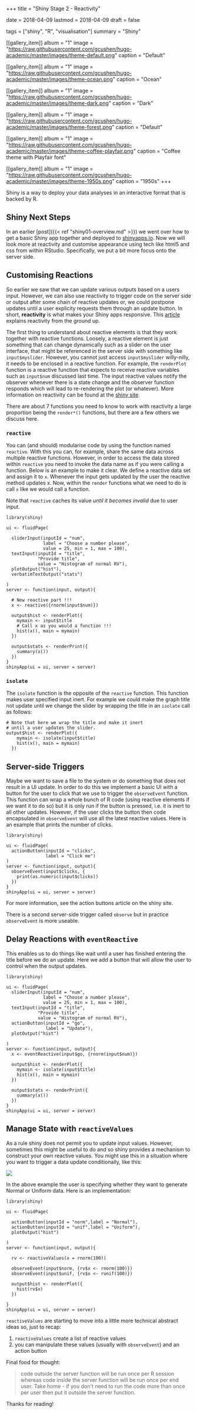 +++
title = "Shiny Stage 2 - Reactivity"

date = 2018-04-09
lastmod = 2018-04-09
draft = false


tags = ["shiny", "R", "visualisation"]
summary = "Shiny"


[[gallery_item]]
album = "1"
image = "https://raw.githubusercontent.com/gcushen/hugo-academic/master/images/theme-default.png"
caption = "Default"

[[gallery_item]]
album = "1"
image = "https://raw.githubusercontent.com/gcushen/hugo-academic/master/images/theme-ocean.png"
caption = "Ocean"

[[gallery_item]]
album = "1"
image = "https://raw.githubusercontent.com/gcushen/hugo-academic/master/images/theme-dark.png"
caption = "Dark"

[[gallery_item]]
album = "1"
image = "https://raw.githubusercontent.com/gcushen/hugo-academic/master/images/theme-forest.png"
caption = "Default"

[[gallery_item]]
album = "1"
image = "https://raw.githubusercontent.com/gcushen/hugo-academic/master/images/theme-coffee-playfair.png"
caption = "Coffee theme with Playfair font"

[[gallery_item]]
album = "1"
image = "https://raw.githubusercontent.com/gcushen/hugo-academic/master/images/theme-1950s.png"
caption = "1950s"
+++



Shiny is a way to deploy your data analyses in an interactive format that is backed by R.


<!-- {{.TableOfContents}} -->

## Shiny Next Steps

In an earlier [post]({{< ref "shiny01-overview.md" >}}) we went over how to get a basic Shiny app together and deployed to [shinyapps.io](http://www.shinyapps.io/). Now we will look more at reactivity and customise appearance using tech like html5 and css from within RStudio. Specifically, we put a bit more focus onto the server side.

## Customising Reactions

So earlier we saw that we can update various outputs based on a users input. However, we can also use reactivity to trigger code on the server side or output after some chain of reactive updates or, we could postpone updates until a user explicity requests them through an update button. In short, **reactivity** is what makes your Shiny apps responsive. This [article](https://shiny.rstudio.com/articles/understanding-reactivity.html) explains reactivity from the ground up.

The first thing to understand about reactive elements is that they work together with reactive functions. Loosely, a reactive element is just something that can change dynamically such as a slider on the user interface, that might be referenced in the server side with something like `input$myslider`. However, you cannot just access `input$myslider` willy-nilly, it needs to be enclosed in a reactive function. For example, the `renderPlot` function is a reactive function that expects to receive reactive variables such as `input$num` discussed last time. The input reactive values notify the observer whenever there is a state change and the observer function responds which will lead to re-rendering the plot (or whatever). More information on reactivity can be found at the [shiny site](https://shiny.rstudio.com/articles/reactivity-overview.html).

There are about 7 functions you need to know to work with reactivity a large proportion being the `render*()` functions, but there are a few others we discuss here.


### `reactive`

You can (and should) modularise code by using the function named `reactive`. With this you can, for example, share the same data across multiple reactive functions. However, in order to access the data stored within `reactive`  you need to invoke the data name as if you were calling a function. Below is an example to make it clear. We define a reactive data set and assign it to `x`. Whenever the input gets updated by the user the reactive method updates x. Now, within the `render` functions what we need to do is call `x` like we would call a function. 

Note that `reactive` caches its value *until it becomes invalid* due to user input.

```
library(shiny)

ui <- fluidPage(
  
  sliderInput(inputId = "num",
              label = "Choose a number please",
              value = 25, min = 1, max = 100),
  textInput(inputId = "title",
            "Provide title",
            value = "Histogram of normal RV"),
  plotOutput("hist"),
  verbatimTextOutput("stats")
  
)
server <- function(input, output){
  
  # New reactive part !!!
  x <- reactive({rnorm(input$num)})
  
  output$hist <- renderPlot({
    mymain <- input$title
    # Call x as you would a function !!!
    hist(x(), main = mymain)
  })
  
  output$stats <- renderPrint({
    summary(x())
  })
}
shinyApp(ui = ui, server = server)
```

### `isolate`

The `isolate` function is the opposite of the `reactive` function. This function makes user specified input inert. For example we could make the graph title not update until we change the slider by wrapping the title in an `isolate` call as follows:

```
# Note that here we wrap the title and make it inert
# until a user updates the slider.
output$hist <- renderPlot({
    mymain <- isolate(input$title)
    hist(x(), main = mymain)
  })
```

## Server-side Triggers

Maybe we want to save a file to the system or do something that does not result in a UI update. In order to do this we implement a basic UI with a button for the user to click that we use to trigger the `observeEvent` function. This function can wrap a whole bunch of R code (using reactive elements if we want it to do so) but it is only run if the button is pressed, i.e. it is inert to all other updates. However, if the user clicks the button then code encapsulated in `observeEvent` will use all the latest reactive values. Here is an example that prints the number of clicks.

```
library(shiny)

ui <- fluidPage(
  actionButton(inputId = "clicks",
               label = "Click me")
)
server <- function(input, output){
  observeEvent(input$clicks, {
    print(as.numeric(input$clicks))
  }) 
}
shinyApp(ui = ui, server = server)
```

For more information, see the action buttons article on the shiny site.

There is a second server-side trigger called `observe` but in practice `observeEvent` is more useable.


## Delay Reactions with `eventReactive`

This enables us to do things like wait until a user has finished entering the title before we do an update. Here we add a button that will allow the user to control when the output updates.

```
library(shiny)

ui <- fluidPage( 
  sliderInput(inputId = "num",
              label = "Choose a number please",
              value = 25, min = 1, max = 100),
  textInput(inputId = "title",
            "Provide title",
            value = "Histogram of normal RV"),
  actionButton(inputId = "go",
               label = "Update"),
  plotOutput("hist")
  
)
server <- function(input, output){  
  x <- eventReactive(input$go, {rnorm(input$num)})
  
  output$hist <- renderPlot({
    mymain <- isolate(input$title)
    hist(x(), main = mymain)
  })
  
  output$stats <- renderPrint({
    summary(x())
  })
}
shinyApp(ui = ui, server = server)
```

## Manage State with `reactiveValues`

As a rule shiny does not permit you to update input values. However, sometimes this might be useful to do and so shiny provides a mechanism to construct your own reactive values. You might use this in a situation where you want to trigger a data update conditionally, like this:

![](/media/shiny102-usingreactiveVal.JPG) 

In the above example the user is specifying whether they want to generate Normal or Uniform data. Here is an implementation:

```
library(shiny)

ui <- fluidPage(
  
  actionButton(inputId = "norm",label = "Normal"),
  actionButton(inputId = "unif",label = "Uniform"),
  plotOutput("hist")
  
)
server <- function(input, output){
  
  rv <- reactiveValues(x = rnorm(100))
  
  observeEvent(input$norm, {rv$x <- rnorm(100)})
  observeEvent(input$unif, {rv$x <- runif(100)})
  
  output$hist <- renderPlot({
    hist(rv$x)
  })
  
}
shinyApp(ui = ui, server = server)
```

`reactiveValues` are starting to move into a little more technical abstract ideas so, just to recap:

1. `reactiveValues` create a list of reactive values
1. you can manipulate these values (usually with `observeEvent`) and an action button

Final food for thought:

> code outside the server function will be run once per R session whereas code inside the server function will be run once per end user. Take home - if you don't need to run the code more than once per user then put it outside the server function.
 
Thanks for reading!







